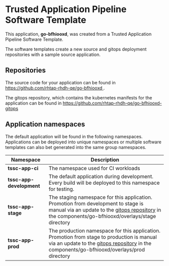 # Trusted Application Pipeline Software Template

This application, **go-bfhiooxd**, was created from a Trusted Application Pipeline Software Template.

The software templates create a new source and gitops deployment repositories with a sample source application. 

## Repositories

The source code for your application can be found in [https://github.com/rhtap-rhdh-qe/go-bfhiooxd ](https://github.com/rhtap-rhdh-qe/go-bfhiooxd ).
 
The gitops repository, which contains the kubernetes manifests for the application can be found in 
[https://github.com/rhtap-rhdh-qe/go-bfhiooxd-gitops ](https://github.com/rhtap-rhdh-qe/go-bfhiooxd-gitops ) 

## Application namespaces 

The default application will be found in the following namespaces. Applications can be deployed into unique namespaces or multiple software templates can also bet generated into the same group namespaces.  

|  Namespace   |  Description   |  
| -------- | -------- |
| **tssc-app-ci** | The namespace used for CI workloads |
| **tssc-app-development** | The default application during development. Every build will be deployed to this namespace for testing. |
| **tssc-app-stage** | The staging namespace for this application. Promotion from development to stage is manual via an update to the [gitops repository](https://github.com/rhtap-rhdh-qe/go-bfhiooxd-gitops ) in the components/go-bfhiooxd/overlays/stage directory |
| **tssc-app-prod** | The production namespace for this application. Promotion from stage to production is manual via an update to the [gitops repository](https://github.com/rhtap-rhdh-qe/go-bfhiooxd-gitops ) in the components/go-bfhiooxd/overlays/prod directory |